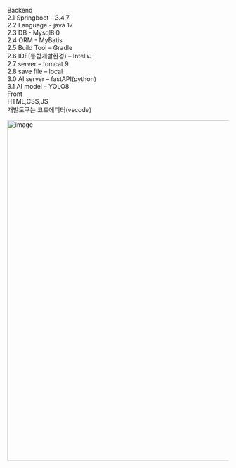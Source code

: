 Backend  
2.1 Springboot - 3.4.7  
2.2 Language - java 17  
2.3 DB - Mysql8.0  
2.4 ORM - MyBatis  
2.5 Build Tool – Gradle  
2.6 IDE(통합개발환경) – IntelliJ  
2.7 server – tomcat 9  
2.8 save file – local  
3.0 AI server – fastAPI(python)  
3.1 AI model – YOLO8  
Front   
HTML,CSS,JS  
개발도구는 코드에디터(vscode)  



<img width="1345" height="773" alt="image" src="https://github.com/user-attachments/assets/66b8e37a-af47-4e8f-b877-f7a984af799d" />
